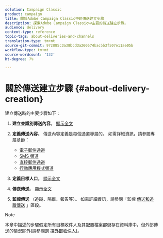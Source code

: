 ```yaml
---
solution: Campaign Classic
product: campaign
title: 關於Adobe Campaign Classic中的傳送建立步驟
description: 探索Adobe Campaign Classic中主要的傳送建立步驟。
audience: delivery
content-type: reference
topic-tags: about-deliveries-and-channels
translation-type: tm+mt
source-git-commit: 972885c3a38bcd3a260574bacbb3f507e11ae05b
workflow-type: tm+mt
source-wordcount: '132'
ht-degree: 7%

---
```



# 關於傳送建立步驟 {#about-delivery-creation}

建立傳送時的主要步驟如下：

1. **建立並識別傳送內容**。 [顯示全文](../../delivery/using/steps-create-and-identify-the-delivery.md)

1. **定義傳送內容**。 傳送內容定義是每個通道專屬的。 如需詳細資訊，請參閱專屬章節：

   * [電子郵件通道](../../delivery/using/defining-the-email-content.md)
   * [SMS 頻道](../../delivery/using/sms-channel.md#defining-the-sms-content)
   * [直接郵件通道](../../delivery/using/defining-the-direct-mail-content.md)
   * [行動應用程式頻道](../../delivery/using/about-mobile-app-channel.md)

1. **定義目標人口**。 [顯示全文](../../delivery/using/steps-defining-the-target-population.md)

1. **傳送傳送**。 [顯示全文](../../delivery/using/steps-sending-the-delivery.md)

1. **監控傳送** （追蹤、隔離、報告等）。 如需詳細資訊，請參閱「監控 [傳送](../../delivery/using/monitoring-a-delivery.md)[和追蹤傳送](../../delivery/using/about-message-tracking.md) 」區段。

>[!NOTE]
>
>本章中描述的步驟假定所有目標收件人及其配置檔案都儲存在資料庫中，但外部傳送的情況除外(請參閱選 [擇外部收件人](../../delivery/using/steps-defining-the-target-population.md#selecting-external-recipients))。

